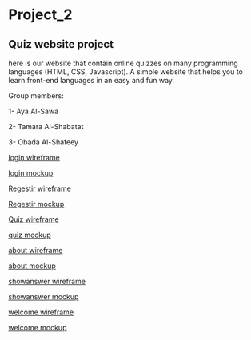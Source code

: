 # Project_2
## Quiz website project

here is our website that contain online quizzes on many programming languages (HTML, CSS, Javascript).
A simple website that helps you to learn front-end languages in an easy and fun way.

Group members:

1- Aya Al-Sawa

2- Tamara Al-Shabatat

3- Obada Al-Shafeey

[ login wireframe ](https://www.figma.com/file/QR8gN8MgutsVyRWL0cTGZt/Untitled?node-id=0%3A1)

[login mockup](https://www.figma.com/file/QR8gN8MgutsVyRWL0cTGZt/Untitled?node-id=11%3A24)

[ Regestir wireframe ](https://www.figma.com/file/QR8gN8MgutsVyRWL0cTGZt/Untitled?node-id=9%3A38)

[Regestir mockup](https://www.figma.com/file/QR8gN8MgutsVyRWL0cTGZt/Untitled?node-id=11%3A115)


[ Quiz wireframe ](https://www.figma.com/file/QR8gN8MgutsVyRWL0cTGZt/Untitled?node-id=5%3A82)

[quiz mockup](https://www.figma.com/file/QR8gN8MgutsVyRWL0cTGZt/Untitled?node-id=11%3A71)

[ about wireframe ](https://www.figma.com/file/QR8gN8MgutsVyRWL0cTGZt/Untitled?node-id=9%3A60)

[about mockup](https://www.figma.com/file/QR8gN8MgutsVyRWL0cTGZt/Untitled?node-id=11%3A161)

[ showanswer wireframe ](https://www.figma.com/file/QR8gN8MgutsVyRWL0cTGZt/Untitled?node-id=11%3A222)

[ showanswer mockup](https://www.figma.com/file/QR8gN8MgutsVyRWL0cTGZt/Untitled?node-id=11%3A249)

[ welcome wireframe ](https://www.figma.com/file/QR8gN8MgutsVyRWL0cTGZt/Untitled?node-id=4%3A39)

[ welcome mockup](https://www.figma.com/file/QR8gN8MgutsVyRWL0cTGZt/Untitled?node-id=11%3A41)
